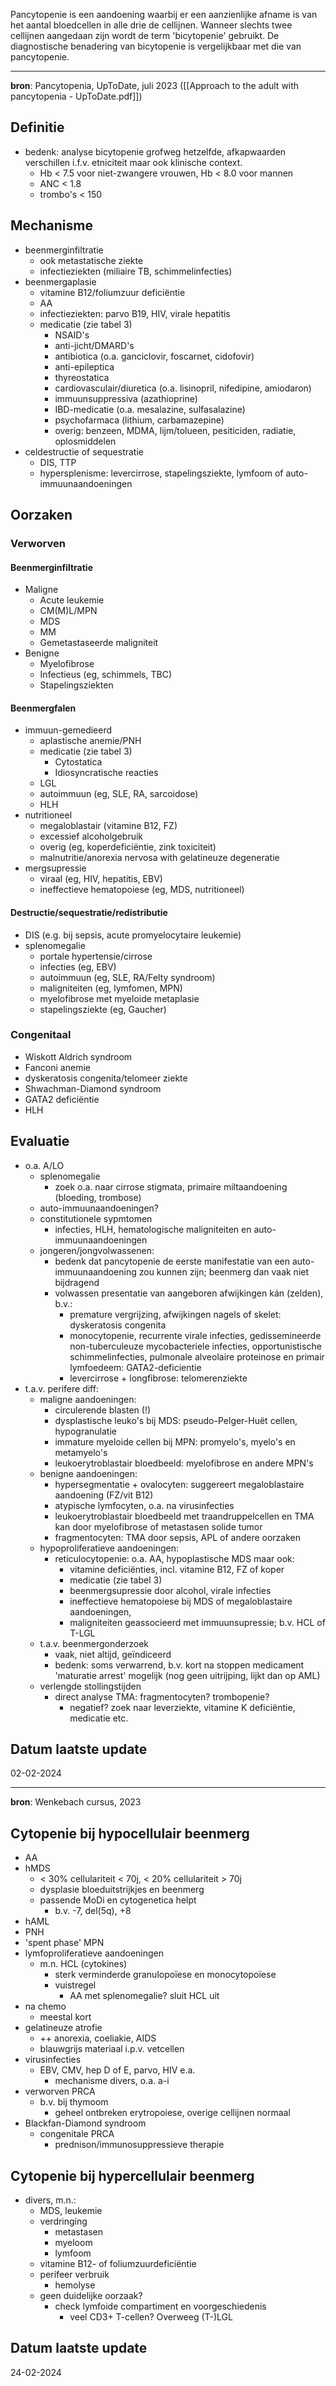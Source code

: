 Pancytopenie is een aandoening waarbij er een aanzienlijke afname is van het aantal bloedcellen in alle drie de cellijnen. Wanneer slechts twee cellijnen aangedaan zijn wordt de term 'bicytopenie' gebruikt. De diagnostische benadering van bicytopenie is vergelijkbaar met die van pancytopenie.
___
**bron**: Pancytopenia, UpToDate, juli 2023 ([[Approach to the adult with pancytopenia - UpToDate.pdf]])
## Definitie
- bedenk: analyse bicytopenie grofweg hetzelfde, afkapwaarden verschillen i.f.v. etniciteit maar ook klinische context.
	- Hb < 7.5 voor niet-zwangere vrouwen, Hb < 8.0 voor mannen
	- ANC < 1.8
	- trombo's < 150
## Mechanisme
- beenmerginfiltratie
	- ook metastatische ziekte 
	- infectieziekten (miliaire TB, schimmelinfecties)
- beenmergaplasie
	- vitamine B12/foliumzuur deficiëntie
	- AA
	- infectieziekten: parvo B19, HIV, virale hepatitis
	- medicatie (zie tabel 3)
		- NSAID's
		- anti-jicht/DMARD's
		- antibiotica (o.a. ganciclovir, foscarnet, cidofovir)
		- anti-epileptica
		- thyreostatica
		- cardiovasculair/diuretica (o.a. lisinopril, nifedipine, amiodaron)
		- immuunsuppressiva (azathioprine)
		- IBD-medicatie (o.a. mesalazine, sulfasalazine)
		- psychofarmaca (lithium, carbamazepine)
		- overig: benzeen, MDMA, lijm/tolueen, pesiticiden, radiatie, oplosmiddelen
- celdestructie of sequestratie
	- DIS, TTP
	- hypersplenisme: levercirrose, stapelingsziekte, lymfoom of auto-immuunaandoeningen
## Oorzaken
### Verworven
#### Beenmerginfiltratie
- Maligne
	- Acute leukemie
	- CM(M)L/MPN
	- MDS
	- MM
	- Gemetastaseerde maligniteit
- Benigne
	- Myelofibrose
	- Infectieus (eg, schimmels, TBC)
	- Stapelingsziekten
#### Beenmergfalen
- immuun-gemedieerd
	- aplastische anemie/PNH
	- medicatie (zie tabel 3)
		- Cytostatica
		- Idiosyncratische reacties
	- LGL
	- autoimmuun (eg, SLE, RA, sarcoidose)    
	- HLH
- nutritioneel
	- megaloblastair (vitamine B12, FZ)
	- excessief alcoholgebruik
	- overig (eg, koperdeficiëntie, zink toxiciteit)
	- malnutritie/anorexia nervosa with gelatineuze degeneratie
- mergsupressie
	- viraal (eg, HIV, hepatitis, EBV)
	- ineffectieve hematopoiese (eg, MDS, nutritioneel)
#### Destructie/sequestratie/redistributie
- DIS (e.g. bij sepsis, acute promyelocytaire leukemie) 
- splenomegalie
	- portale hypertensie/cirrose
	- infecties (eg, EBV)
	- autoimmuun (eg, SLE, RA/Felty syndroom)
	- maligniteiten (eg, lymfomen, MPN)
	- myelofibrose met myeloide metaplasie
	- stapelingsziekte (eg, Gaucher)
### Congenitaal
- Wiskott Aldrich syndroom
- Fanconi anemie
- dyskeratosis congenita/telomeer ziekte
- Shwachman-Diamond syndroom
- GATA2 deficiëntie
- HLH
## Evaluatie
- o.a. A/LO
	- splenomegalie
		- zoek o.a. naar cirrose stigmata, primaire miltaandoening (bloeding, trombose)
	- auto-immuunaandoeningen?
	- constitutionele sypmtomen
		- infecties, HLH, hematologische maligniteiten en auto-immuunaandoeningen
	- jongeren/jongvolwassenen:
		- bedenk dat pancytopenie de eerste manifestatie van een auto-immuunaandoening zou kunnen zijn; beenmerg dan vaak niet bijdragend
		- volwassen presentatie van aangeboren afwijkingen kán (zelden), b.v.:
			- premature vergrijzing, afwijkingen nagels of skelet: dyskeratosis congenita
			- monocytopenie, recurrente virale infecties, gedissemineerde non-tuberculeuze mycobacteriele infecties, opportunistische schimmelinfecties, pulmonale alveolaire proteinose en primair lymfoedeem: GATA2-deficientie
			- levercirrose + longfibrose: telomerenziekte
- t.a.v. perifere diff:
	- maligne aandoeningen:
		- circulerende blasten (!)
		- dysplastische leuko's bij MDS: pseudo-Pelger-Huët cellen, hypogranulatie
		- immature myeloide cellen bij MPN: promyelo's, myelo's en metamyelo's
		- leukoerytroblastair bloedbeeld: myelofibrose en andere MPN's
	- benigne aandoeningen:
		- hypersegmentatie + ovalocyten: suggereert megaloblastaire aandoening (FZ/vit B12)
		- atypische lymfocyten, o.a. na virusinfecties
		- leukoerytroblastair bloedbeeld met traandruppelcellen en TMA kan door myelofibrose of metastasen solide tumor
		- fragmentocyten: TMA door sepsis, APL of andere oorzaken
	- hypoproliferatieve aandoeningen:
		- reticulocytopenie: o.a. AA, hypoplastische MDS maar ook:
			- vitamine deficiënties, incl. vitamine B12, FZ of koper
			- medicatie (zie tabel 3)
			- beenmergsupressie door alcohol, virale infecties
			- ineffectieve hematopoiese bij MDS of megaloblastaire aandoeningen,
			- maligniteiten geassocieerd met immuunsupressie; b.v. HCL of T-LGL
	- t.a.v. beenmergonderzoek
		- vaak, niet altijd, geïndiceerd
		- bedenk: soms verwarrend, b.v. kort na stoppen medicament 'maturatie arrest' mogelijk (nog geen uitrijping, lijkt dan op AML)
	- verlengde stollingstijden
		- direct analyse TMA: fragmentocyten? trombopenie?
			- negatief? zoek naar leverziekte, vitamine K deficiëntie, medicatie etc.
## Datum laatste update
02-02-2024
___
**bron**: Wenkebach cursus, 2023
## Cytopenie bij hypocellulair beenmerg
- AA
- hMDS
	-  < 30% cellulariteit < 70j, < 20% cellulariteit > 70j
	- dysplasie bloeduitstrijkjes en beenmerg
	- passende MoDi en cytogenetica helpt
		- b.v. -7, del(5q), +8
- hAML
- PNH
- 'spent phase' MPN
- lymfoproliferatieve aandoeningen
	- m.n. HCL (cytokines)
		- sterk verminderde granulopoïese en monocytopoïese
		- vuistregel
			- AA met splenomegalie? sluit HCL uit
- na chemo
	- meestal kort
- gelatineuze atrofie
	- ++ anorexia, coeliakie, AIDS
	- blauwgrijs materiaal i.p.v. vetcellen
- virusinfecties
	- EBV, CMV, hep D of E, parvo, HIV e.a.
		- mechanisme divers, o.a. a-i
- verworven PRCA
	- b.v. bij thymoom
		- geheel ontbreken erytropoiese, overige cellijnen normaal
- Blackfan-Diamond syndroom
	-  congenitale PRCA
		- prednison/immunosuppressieve therapie
## Cytopenie bij hypercellulair beenmerg
- divers, m.n.:
	- MDS, leukemie
	- verdringing 
		- metastasen
		- myeloom
		- lymfoom
	- vitamine B12- of foliumzuurdeficiëntie
	- perifeer verbruik
		- hemolyse
	- geen duidelijke oorzaak?
		- check lymfoide compartiment en voorgeschiedenis
			- veel CD3+ T-cellen? Overweeg (T-)LGL
## Datum laatste update
24-02-2024